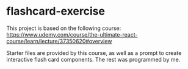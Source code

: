 # flashcard-exercise

This project is based on the following course: https://www.udemy.com/course/the-ultimate-react-course/learn/lecture/37350620#overview  

Starter files are provided by this course, as well as a prompt to create interactive flash card components. The rest was programmed by me.

